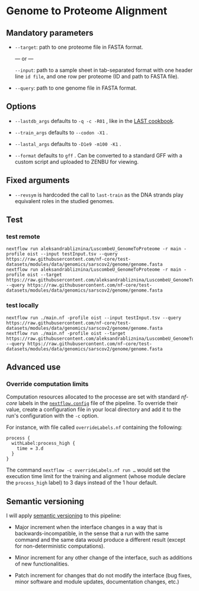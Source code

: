 # Genome to Proteome Alignment

## Mandatory parameters

 * `--target`: path to one proteome file in FASTA format.

   — or —

   `--input`: path to a sample sheet in tab-separated format with one header
   line `id	file`, and one row per proteome (ID and path to FASTA file).


 * `--query`: path to one genome file in FASTA format.

## Options

 * `--lastdb_args` defaults to `-q -c -R01` , like in the
   [LAST cookbook](https://gitlab.com/mcfrith/last/-/blob/main/doc/last-cookbook.rst).

 * `--train_args` defaults to `--codon -X1` .

 * `--lastal_args` defaults to `-D1e9 -m100 -K1` .

 * `--format` defaults to `gff` . Can be converted to a standard GFF with a custom script
   and uploaded to ZENBU for viewing. 


## Fixed arguments

 * `--revsym` is hardcoded the call to `last-train` as the DNA strands
   play equivalent roles in the studied genomes.

## Test

### test remote

    nextflow run aleksandrabliznina/LuscombeU_GenomeToProteome -r main -profile oist --input testInput.tsv --query https://raw.githubusercontent.com/nf-core/test-datasets/modules/data/genomics/sarscov2/genome/genome.fasta
    nextflow run aleksandrabliznina/LuscombeU_GenomeToProteome -r main -profile oist --target https://raw.githubusercontent.com/aleksandrabliznina/LuscombeU_GenomeToProteome/main/sarscov2.protein.fasta --query https://raw.githubusercontent.com/nf-core/test-datasets/modules/data/genomics/sarscov2/genome/genome.fasta

### test locally

    nextflow run ./main.nf -profile oist --input testInput.tsv --query https://raw.githubusercontent.com/nf-core/test-datasets/modules/data/genomics/sarscov2/genome/genome.fasta
    nextflow run ./main.nf -profile oist --target https://raw.githubusercontent.com/aleksandrabliznina/LuscombeU_GenomeToProteome/main/sarscov2.protein.fasta --query https://raw.githubusercontent.com/nf-core/test-datasets/modules/data/genomics/sarscov2/genome/genome.fasta


## Advanced use

### Override computation limits

Computation resources allocated to the processe are set with standard _nf-core_
labels in the [`nextflow.config`](./nextflow.config) file of the pipeline.  To
override their value, create a configuration file in your local directory and
add it to the run's configuration with the `-c` option.

For instance, with file called `overrideLabels.nf` containing the following:

```
process {
  withLabel:process_high {
    time = 3.d
  }
}
```

The command `nextflow -c overrideLabels.nf run …` would set the execution time
limit for the training and alignment (whose module declare the `process_high`
label) to 3 days instead of the 1 hour default.


## Semantic versioning

I will apply [semantic versioning](https://semver.org/) to this pipeline:

 - Major increment when the interface changes in a way that is
   backwards-incompatible, in the sense that a run with the same command and
   the same data would produce a different result (except for non-deterministic
   computations).

 - Minor increment for any other change of the interface, such as additions of
   new functionalities.

 - Patch increment for changes that do not modify the interface (bug fixes,
   minor software and module updates, documentation changes, etc.)
